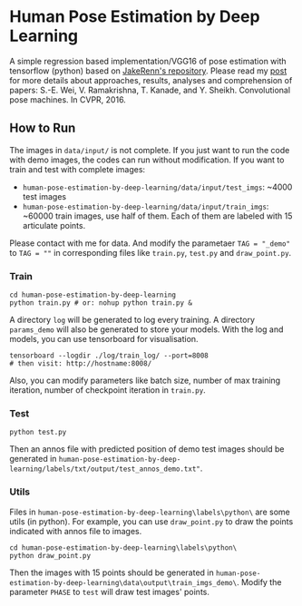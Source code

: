 # Human Pose Estimation by Deep Learning
A simple regression based implementation/VGG16 of pose estimation with tensorflow (python) based on [JakeRenn's repository](https://github.com/JakeRenn/pose_estimation).
Please read my [post](https://hypjudy.github.io/2017/05/04/pose-estimation/) for more details about approaches, results, analyses and comprehension of papers: S.-E. Wei, V. Ramakrishna, T. Kanade, and Y. Sheikh. Convolutional pose machines. In CVPR, 2016.

## How to Run
The images in `data/input/` is not complete. If you just want to run the code with demo images, the codes can run without modification. If you want to train and test with complete images:

* `human-pose-estimation-by-deep-learning/data/input/test_imgs`: ~4000 test images
* `human-pose-estimation-by-deep-learning/data/input/train_imgs`: ~60000 train images, use half of them. Each of them are labeled with 15 articulate points.

Please contact with me for data. And modify the parametaer `TAG = "_demo"` to `TAG = ""` in corresponding files like `train.py`, `test.py` and `draw_point.py`.

### Train
``` shell
cd human-pose-estimation-by-deep-learning
python train.py # or: nohup python train.py &
```

A directory `log` will be generated to log every training. A directory `params_demo` will also be generated to store your models. With the log and models, you can use tensorboard for visualisation.

``` shell
tensorboard --logdir ./log/train_log/ --port=8008
# then visit: http://hostname:8008/
```

Also, you can modify parameters like batch size, number of max training iteration, number of checkpoint iteration in `train.py`.

### Test
``` shell
python test.py
```

Then an annos file with predicted position of demo test images should be generated in `human-pose-estimation-by-deep-learning/labels/txt/output/test_annos_demo.txt"`.

### Utils
Files in `human-pose-estimation-by-deep-learning\labels\python\` are some utils (in python). For example, you can use `draw_point.py` to draw the points indicated with annos file to images.

``` shell
cd human-pose-estimation-by-deep-learning\labels\python\
python draw_point.py
```

Then the images with 15 points should be generated in `human-pose-estimation-by-deep-learning\data\output\train_imgs_demo\`. Modify the parameter `PHASE` to `test` will draw test images' points.